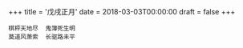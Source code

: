 +++
title = '戊戌正月'
date = 2018-03-03T00:00:00
draft = false
+++



```text
棋枰天地尽  鬼簿死生明
莫道风萧索  长驱路未平
```
